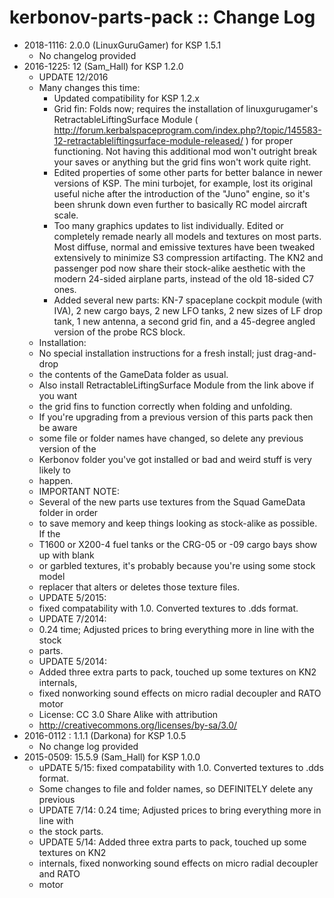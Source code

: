 # kerbonov-parts-pack :: Change Log

* 2018-1116: 2.0.0 (LinuxGuruGamer) for KSP 1.5.1
	+ No changelog provided
* 2016-1225: 12 (Sam_Hall) for KSP 1.2.0
	+ UPDATE 12/2016
	+ Many changes this time:
		- Updated compatibility for KSP 1.2.x
		- Grid fin: Folds now; requires the installation of linuxgurugamer's RetractableLiftingSurface Module ( <http://forum.kerbalspaceprogram.com/index.php?/topic/145583-12-retractableliftingsurface-module-released/> ) for proper functioning. Not having this additional mod won't outright break your saves or anything but the grid fins won't work quite right.
		- Edited properties of some other parts for better balance in newer versions of KSP. The mini turbojet, for example, lost its original useful niche after the introduction of the "Juno" engine, so it's been shrunk down even further to basically RC model aircraft scale.
		- Too many graphics updates to list individually. Edited or completely remade nearly all models and textures on most parts. Most diffuse, normal and emissive textures have been tweaked extensively to minimize S3 compression artifacting. The KN2 and passenger pod now share their stock-alike aesthetic with the modern 24-sided airplane parts, instead of the old 18-sided C7 ones.
		- Added several new parts: KN-7 spaceplane cockpit module (with IVA), 2 new cargo bays, 2 new LFO tanks, 2 new sizes of LF drop tank, 1 new antenna, a second grid fin, and a 45-degree angled version of the probe RCS block.
	+ Installation:
	+ No special installation instructions for a fresh install; just drag-and-drop
	+ the contents of the GameData folder as usual.
	+ Also install RetractableLiftingSurface Module from the link above if you want
	+ the grid fins to function correctly when folding and unfolding.
	+ If you're upgrading from a previous version of this parts pack then be aware
	+ some file or folder names have changed, so delete any previous version of the
	+ Kerbonov folder you've got installed or bad and weird stuff is very likely to
	+ happen.
	+ IMPORTANT NOTE:
	+ Several of the new parts use textures from the Squad GameData folder in order
	+ to save memory and keep things looking as stock-alike as possible. If the
	+ T1600 or X200-4 fuel tanks or the CRG-05 or -09 cargo bays show up with blank
	+ or garbled textures, it's probably because you're using some stock model
	+ replacer that alters or deletes those texture files.
	+ UPDATE 5/2015:
	+ fixed compatability with 1.0. Converted textures to .dds format.
	+ UPDATE 7/2014:
	+ 0.24 time; Adjusted prices to bring everything more in line with the stock
	+ parts.
	+ UPDATE 5/2014:
	+ Added three extra parts to pack, touched up some textures on KN2 internals,
	+ fixed nonworking sound effects on micro radial decoupler and RATO motor
	+ License: CC 3.0 Share Alike with attribution
	+ <http://creativecommons.org/licenses/by-sa/3.0/>
* 2016-0112 : 1.1.1 (Darkona) for KSP 1.0.5
	+ No change log provided
* 2015-0509: 15.5.9 (Sam_Hall) for KSP 1.0.0
	+ uPDATE 5/15: fixed compatability with 1.0. Converted textures to .dds format.
	+ Some changes to file and folder names, so DEFINITELY delete any previous
	+ UPDATE 7/14: 0.24 time; Adjusted prices to bring everything more in line with
	+ the stock parts.
	+ UPDATE 5/14: Added three extra parts to pack, touched up some textures on KN2
	+ internals, fixed nonworking sound effects on micro radial decoupler and RATO
	+ motor
